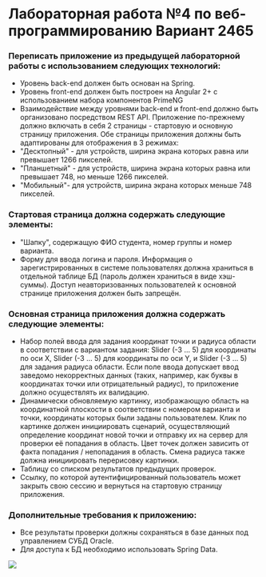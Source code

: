 # Лабораторная работа №4 по веб-программированию Вариант 2465

### Переписать приложение из предыдущей лабораторной работы с использованием следующих технологий:

+ Уровень back-end должен быть основан на Spring.
+ Уровень front-end должен быть построен на Angular 2+ с использованием набора компонентов PrimeNG
+ Взаимодействие между уровнями back-end и front-end должно быть организовано посредством REST API.
Приложение по-прежнему должно включать в себя 2 страницы - стартовую и основную страницу приложения. Обе страницы приложения должны быть адаптированы для отображения в 3 режимах:
+ "Десктопный" - для устройств, ширина экрана которых равна или превышает 1266 пикселей.
+ "Планшетный" - для устройств, ширина экрана которых равна или превышает 748, но меньше 1266 пикселей.
+ "Мобильный"- для устройств, ширина экрана которых меньше 748 пикселей.

### Стартовая страница должна содержать следующие элементы:
+ "Шапку", содержащую ФИО студента, номер группы и номер варианта.
+ Форму для ввода логина и пароля. Информация о зарегистрированных в системе пользователях должна храниться в отдельной таблице БД (пароль должен храниться в виде хэш-суммы). Доступ неавторизованных пользователей к основной странице приложения должен быть запрещён.

### Основная страница приложения должна содержать следующие элементы:
+ Набор полей ввода для задания координат точки и радиуса области в соответствии с вариантом задания: Slider (-3 ... 5) для координаты по оси X, Slider (-3 ... 5) для координаты по оси Y, и Slider (-3 ... 5) для задания радиуса области. Если поле ввода допускает ввод заведомо некорректных данных (таких, например, как буквы в координатах точки или отрицательный радиус), то приложение должно осуществлять их валидацию.
+ Динамически обновляемую картинку, изображающую область на координатной плоскости в соответствии с номером варианта и точки, координаты которых были заданы пользователем. Клик по картинке должен инициировать сценарий, осуществляющий определение координат новой точки и отправку их на сервер для проверки её попадания в область. Цвет точек должен зависить от факта попадания / непопадания в область. Смена радиуса также должна инициировать перерисовку картинки.
+ Таблицу со списком результатов предыдущих проверок.
+ Ссылку, по которой аутентифицированный пользователь может закрыть свою сессию и вернуться на стартовую страницу приложения.
### Дополнительные требования к приложению:
+ Все результаты проверки должны сохраняться в базе данных под управлением СУБД Oracle.
+ Для доступа к БД необходимо использовать Spring Data.

![](img/areas.png)